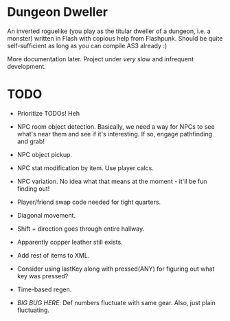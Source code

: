 # Dungeon Dweller

An inverted roguelike (you play as the titular dweller of a dungeon, i.e. a monster) written in Flash with copious help from Flashpunk. Should be quite self-sufficient as long as you can compile AS3 already :)

More documentation later. Project under *very* slow and infrequent development.

# TODO

* Prioritize TODOs! Heh

* NPC room object detection. Basically, we need a way for NPCs to see what's near them and see if it's interesting. If so, engage pathfinding and grab!
* NPC object pickup.
* NPC stat modification by item. Use player calcs.
* NPC variation. No idea what that means at the moment - it'll be fun finding out!
* Player/friend swap code needed for tight quarters.
* Diagonal movement.
* Shift + direction goes through entire hallway.
* Apparently copper leather still exists.
* Add rest of items to XML.
* Consider using lastKey along with pressed(ANY) for figuring out what key was pressed?
* Time-based regen.
* *BIG BUG HERE*: Def numbers fluctuate with same gear. Also, just plain fluctuating.